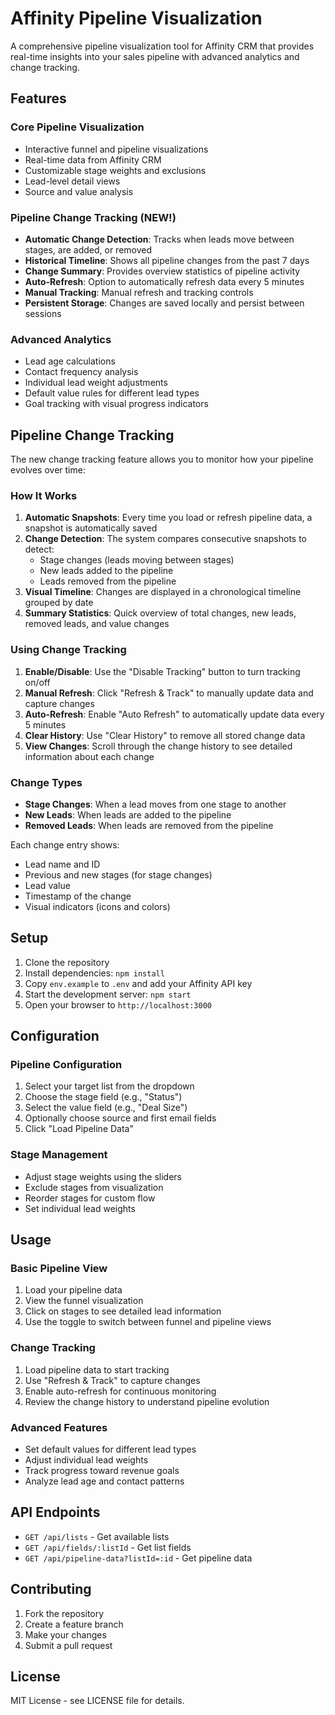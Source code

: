 # Affinity Pipeline Visualization

A comprehensive pipeline visualization tool for Affinity CRM that provides real-time insights into your sales pipeline with advanced analytics and change tracking.

## Features

### Core Pipeline Visualization
- Interactive funnel and pipeline visualizations
- Real-time data from Affinity CRM
- Customizable stage weights and exclusions
- Lead-level detail views
- Source and value analysis

### Pipeline Change Tracking (NEW!)
- **Automatic Change Detection**: Tracks when leads move between stages, are added, or removed
- **Historical Timeline**: Shows all pipeline changes from the past 7 days
- **Change Summary**: Provides overview statistics of pipeline activity
- **Auto-Refresh**: Option to automatically refresh data every 5 minutes
- **Manual Tracking**: Manual refresh and tracking controls
- **Persistent Storage**: Changes are saved locally and persist between sessions

### Advanced Analytics
- Lead age calculations
- Contact frequency analysis
- Individual lead weight adjustments
- Default value rules for different lead types
- Goal tracking with visual progress indicators

## Pipeline Change Tracking

The new change tracking feature allows you to monitor how your pipeline evolves over time:

### How It Works
1. **Automatic Snapshots**: Every time you load or refresh pipeline data, a snapshot is automatically saved
2. **Change Detection**: The system compares consecutive snapshots to detect:
   - Stage changes (leads moving between stages)
   - New leads added to the pipeline
   - Leads removed from the pipeline
3. **Visual Timeline**: Changes are displayed in a chronological timeline grouped by date
4. **Summary Statistics**: Quick overview of total changes, new leads, removed leads, and value changes

### Using Change Tracking
1. **Enable/Disable**: Use the "Disable Tracking" button to turn tracking on/off
2. **Manual Refresh**: Click "Refresh & Track" to manually update data and capture changes
3. **Auto-Refresh**: Enable "Auto Refresh" to automatically update data every 5 minutes
4. **Clear History**: Use "Clear History" to remove all stored change data
5. **View Changes**: Scroll through the change history to see detailed information about each change

### Change Types
- **Stage Changes**: When a lead moves from one stage to another
- **New Leads**: When leads are added to the pipeline
- **Removed Leads**: When leads are removed from the pipeline

Each change entry shows:
- Lead name and ID
- Previous and new stages (for stage changes)
- Lead value
- Timestamp of the change
- Visual indicators (icons and colors)

## Setup

1. Clone the repository
2. Install dependencies: `npm install`
3. Copy `env.example` to `.env` and add your Affinity API key
4. Start the development server: `npm start`
5. Open your browser to `http://localhost:3000`

## Configuration

### Pipeline Configuration
1. Select your target list from the dropdown
2. Choose the stage field (e.g., "Status")
3. Select the value field (e.g., "Deal Size")
4. Optionally choose source and first email fields
5. Click "Load Pipeline Data"

### Stage Management
- Adjust stage weights using the sliders
- Exclude stages from visualization
- Reorder stages for custom flow
- Set individual lead weights

## Usage

### Basic Pipeline View
1. Load your pipeline data
2. View the funnel visualization
3. Click on stages to see detailed lead information
4. Use the toggle to switch between funnel and pipeline views

### Change Tracking
1. Load pipeline data to start tracking
2. Use "Refresh & Track" to capture changes
3. Enable auto-refresh for continuous monitoring
4. Review the change history to understand pipeline evolution

### Advanced Features
- Set default values for different lead types
- Adjust individual lead weights
- Track progress toward revenue goals
- Analyze lead age and contact patterns

## API Endpoints

- `GET /api/lists` - Get available lists
- `GET /api/fields/:listId` - Get list fields
- `GET /api/pipeline-data?listId=:id` - Get pipeline data

## Contributing

1. Fork the repository
2. Create a feature branch
3. Make your changes
4. Submit a pull request

## License

MIT License - see LICENSE file for details. 